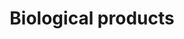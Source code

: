 ---
title: Biological products
longTitle: 'Biological products'
tags:
- gccommon
narrowerTerm:
- "[[Products]]"
relatedTerm:
- "[[Biology Biochemicals]]"
---